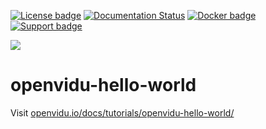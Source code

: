 [![License badge](https://img.shields.io/badge/license-Apache2-orange.svg)](http://www.apache.org/licenses/LICENSE-2.0)
[![Documentation Status](https://readthedocs.org/projects/openviduio-docs/badge/?version=stable)](https://docs.openvidu.io/en/stable/?badge=stable)
[![Docker badge](https://img.shields.io/docker/pulls/openvidu/openvidu-server-kms.svg)](https://hub.docker.com/r/openvidu/openvidu-server-kms)
[![Support badge](https://img.shields.io/badge/support-sof-yellowgreen.svg)](https://groups.google.com/forum/#!forum/openvidu)

[![][OpenViduLogo]](http://openvidu.io)

openvidu-hello-world
===

Visit [openvidu.io/docs/tutorials/openvidu-hello-world/](http://openvidu.io/docs/tutorials/openvidu-hello-world/)

[OpenViduLogo]: https://secure.gravatar.com/avatar/5daba1d43042f2e4e85849733c8e5702?s=120